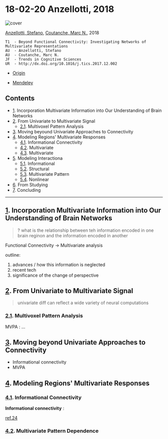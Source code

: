 <!--
@Author: shumez
@Date:   2017-03-19 14:45:00
@Project: Chaier
@Filename: 180220_anzellotti_2018#cahier.md
@Last modified by:   shumez
@Last modified time: 2018-03-29 18:41:55
-->


18-02-20 Anzellotti, 2018
=========================

![cover]

[Anzellotti, Stefano], [Coutanche, Marc N.], 2018

```
T1  - Beyond Functional Connectivity: Investigating Networks of Multivariate Representations
AU  - Anzellotti, Stefano
AU  - Coutanche, Marc N.
JF  - Trends in Cognitive Sciences
UR  - http://dx.doi.org/10.1016/j.tics.2017.12.002
```

- [Origin]

- [Mendeley]


Contents
--------

- [1]. Incorporation Multivariate Information into Our Understanding of Brain Networks
- [2]. From Univariate to Multivariate Signal
    - [2.1]. Multivoxel Pattern Analysis
- [3]. Moving beyound Univariate Approaches to Connectivity
- [4]. Modeling Regions' Multivariate Responses
    - [4.1]. Informational Connectivity
    - [4.2]. Multivariate
    - [4.3]. Multivariate
- [5]. Modeling Interactiona
    - [5.1]. Informational
    - [5.2]. Structural
    - [5.3]. Multivariate Pattern
    - [5.4]. Nonlinear
- [6]. From Studying
- [7]. Concluding


---


[1]. Incorporation Multivariate Information into Our Understanding of Brain Networks
-----------------------------------------------

> ? what is the relationship  between teh information encoded in one brain reginon and the information encoded in another

Functional Connectivity -> Multivariate analysis


outline:

1. advances / how this information is neglected
2. recent tech
3. significance of the change of perspective



[2]. From Univariate to Multivariate Signal
-------------------------------------------

> univariate diff can reflect a wide variety of neural computations


### [2.1]. Multivoxel Pattern Analysis

MVPA
: ...



[3]. Moving beyond Univariate Approaches to Connectivity
---------------------------------------------------------

- Informational connectivity
- MVPA





[4]. Modeling Regions' Multivariate Responses
---------------------------------------------

### [4.1]. Informational Connectivity

**Informational connectivity**
:

[ref.24]

### [4.2]. Multivariate Pattern Dependence




[cover]: http://www.cell.com/cms/attachment/2119081328/2088929830/cover.tif.jpg

[Origin]: http://www.cell.com/trends/cognitive-sciences/fulltext/S1364-6613(17)30262-0
[Mendeley]: https://www.mendeley.com/viewer/?fileId=2308889e-74ec-535f-510a-e84f7db771ab&documentId=3da3e288-289f-30ee-80dd-975003e6aee6 "..."

[Anzellotti, Stefano]: https://scsb.mit.edu/people/scsb-postdoctoral-fellows/stefano-anzellotti/
[Coutanche, Marc N.]: http://www.mcoutanche.com

[1]: .

[2]: .
[2.1]: .

[3]: .

[4]: .
[4.1]: .
[ref.24]: https://www.frontiersin.org/articles/10.3389/fnhum.2013.00015/full "Marc N. Coutanche, 2013"

[4.2]: .
[4.3]: .

[5]: .
[5.1]: .
[5.2]: .
[5.3]: .
[5.4]: .

[6]: .

[7]: .
